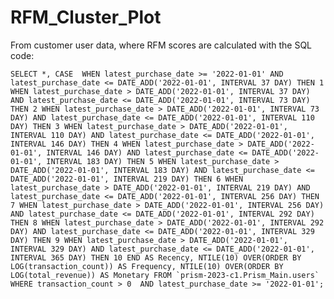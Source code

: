 # RFM_Cluster_Plot

From customer user data, where RFM scores are calculated with the SQL code:

``SELECT *,
  CASE 
    WHEN latest_purchase_date >= '2022-01-01' AND latest_purchase_date <= DATE_ADD('2022-01-01', INTERVAL 37 DAY) THEN 1
    WHEN latest_purchase_date > DATE_ADD('2022-01-01', INTERVAL 37 DAY) AND latest_purchase_date <= DATE_ADD('2022-01-01', INTERVAL 73 DAY) THEN 2
    WHEN latest_purchase_date > DATE_ADD('2022-01-01', INTERVAL 73 DAY) AND latest_purchase_date <= DATE_ADD('2022-01-01', INTERVAL 110 DAY) THEN 3
    WHEN latest_purchase_date > DATE_ADD('2022-01-01', INTERVAL 110 DAY) AND latest_purchase_date <= DATE_ADD('2022-01-01', INTERVAL 146 DAY) THEN 4
    WHEN latest_purchase_date > DATE_ADD('2022-01-01', INTERVAL 146 DAY) AND latest_purchase_date <= DATE_ADD('2022-01-01', INTERVAL 183 DAY) THEN 5
    WHEN latest_purchase_date > DATE_ADD('2022-01-01', INTERVAL 183 DAY) AND latest_purchase_date <= DATE_ADD('2022-01-01', INTERVAL 219 DAY) THEN 6
    WHEN latest_purchase_date > DATE_ADD('2022-01-01', INTERVAL 219 DAY) AND latest_purchase_date <= DATE_ADD('2022-01-01', INTERVAL 256 DAY) THEN 7
   WHEN latest_purchase_date > DATE_ADD('2022-01-01', INTERVAL 256 DAY) AND latest_purchase_date <= DATE_ADD('2022-01-01', INTERVAL 292 DAY) THEN 8
    WHEN latest_purchase_date > DATE_ADD('2022-01-01', INTERVAL 292 DAY) AND latest_purchase_date <= DATE_ADD('2022-01-01', INTERVAL 329 DAY) THEN 9
    WHEN latest_purchase_date > DATE_ADD('2022-01-01', INTERVAL 329 DAY) AND latest_purchase_date <= DATE_ADD('2022-01-01', INTERVAL 365 DAY) THEN 10
  END AS Recency,
NTILE(10) OVER(ORDER BY LOG(transaction_count)) AS Frequency,
NTILE(10) OVER(ORDER BY LOG(total_revenue)) AS Monetary
  FROM `prism-2023-c1.Prism_Main.users`
  WHERE transaction_count > 0 
  AND latest_purchase_date >= '2022-01-01';``
